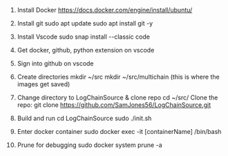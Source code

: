 1. Install Docker
https://docs.docker.com/engine/install/ubuntu/

2. Install git
sudo apt update
sudo apt install git -y


3. Install Vscode
sudo snap install --classic code

4. Get docker, github, python extension on vscode
5. Sign into github on vscode

6. Create directories
  mkdir ~/src
  mkdir ~/src/multichain (this is where the images get saved)

7. Change directory to LogChainSource & clone repo
  cd ~/src/
  Clone the repo:
  git clone https://github.com/SamJones56/LogChainSource.git

8. Build and run
  cd LogChainSource
  sudo ./init.sh

10. Enter docker container
  sudo docker exec -it [containerName] /bin/bash

11. Prune for debugging
  sudo docker system prune -a

